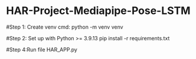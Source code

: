 # HAR-Project-Mediapipe-Pose-LSTM
#Step 1: Create venv 
cmd: python -m venv venv



#Step 2: Set up with Python >= 3.9.13
pip install -r requirements.txt




#Step 4:Run file HAR_APP.py 
